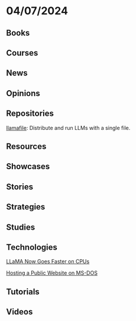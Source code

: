 # 04/07/2024

## Books

## Courses

## News

## Opinions

## Repositories
[llamafile](https://github.com/mozilla-Ocho/llamafile): Distribute and run LLMs with a single file.

## Resources

## Showcases

## Stories

## Strategies

## Studies

## Technologies
[LLaMA Now Goes Faster on CPUs](https://justine.lol/matmul/)

[Hosting a Public Website on MS-DOS](https://fsturmat.net/blog/04202022/)

## Tutorials

## Videos
